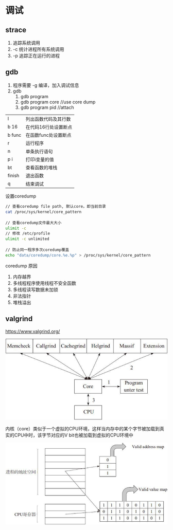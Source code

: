# 调试

## strace

1. 追踪系统调用
2. -c 统计进程所有系统调用
3. -p 追踪正在运行的进程

## gdb

1. 程序需要 -g 编译，加入调试信息
2. gdb
   1. gdb program
   2. gdb program core  //use core dump
   3. gdb program pid   //attach

|        |                      |
| :----- | :------------------- |
| l      | 列出函数代码及其行数 |
| b 16   | 在代码16行处设置断点 |
| b func | 在函数func处设置断点 |
| r      | 运行程序             |
| n      | 单条执行语句         |
| p i    | 打印i变量的值        |
| bt     | 查看函数的堆栈       |
| finish | 退出函数             |
| q      | 结束调试             |

设置coredump

```bash
// 查看coredump file path, 默认core，即当前目录
cat /proc/sys/kernel/core_pattern

// 查看coredump文件最大大小
ulimit -c
// 修改 /etc/profile
ulimit -c unlimited

// 防止同一程序多次coredump覆盖
echo "data/coredump/core.%e.%p" > /proc/sys/kernel/core_pattern
```

coredump 原因

1. 内存越界
2. 多线程程序使用线程不安全函数
3. 多线程读写数据未加锁
4. 非法指针
5. 堆栈溢出

## valgrind

https://www.valgrind.org/

![valgrind](./imgs/valgrind.jpg)

内核（core）类似于一个虚拟的CPU环境，这样当内存中的某个字节被加载到真实的CPU中时，该字节对应的V bit也被加载到虚拟的CPU环境中

![valgrind table](./imgs/valgrind2.jpg)
